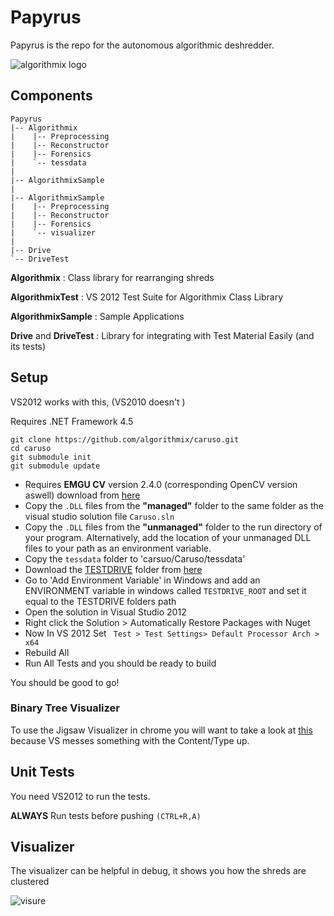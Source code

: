 Papyrus
=======

Papyrus is the repo for the autonomous algorithmic deshredder.

![algorithmix logo](http://i.imgur.com/Ll77jMr.png)

## Components

```
Papyrus
|-- Algorithmix
|    |-- Preprocessing 
|    |-- Reconstructor
|    |-- Forensics
|    `-- tessdata
|
|-- AlgorithmixSample
|
|-- AlgorithmixSample
|    |-- Preprocessing 
|    |-- Reconstructor
|    |-- Forensics
|    `-- visualizer
|
|-- Drive
`-- DriveTest
```

**Algorithmix** : Class library for rearranging shreds

**AlgorithmixTest** : VS 2012 Test Suite for Algorithmix Class Library

**AlgorithmixSample** : Sample Applications

**Drive** and **DriveTest** : Library for integrating with Test Material Easily (and its tests)

## Setup

VS2012 works with this, (VS2010 doesn't )

Requires .NET Framework 4.5

```
git clone https://github.com/algorithmix/caruso.git
cd caruso
git submodule init
git submodule update
```

- Requires **EMGU CV** version 2.4.0 (corresponding OpenCV version aswell) download from [here](https://www.dropbox.com/sh/23rpauin14wndva/EoK1nzqCiZ)
- Copy the `.DLL` files from the **"managed"** folder to the same folder as the visual studio solution file `Caruso.sln`
- Copy the `.DLL` files from the **"unmanaged"** folder to the run directory of your program.  Alternatively, add the location of your unmanaged DLL files to your path as an environment variable.
- Copy the `tessdata` folder to 'carsuo/Caruso/tessdata'
- Download the [TESTDRIVE](https://github.com/algorithmix/testdrive) folder from [here](https://www.dropbox.com/sh/bq2j6vjaklu1i9b/yn9Xl_3aUv)
- Go to 'Add Environment Variable' in Windows and add an ENVIRONMENT variable in windows called `TESTDRIVE_ROOT` and set it equal to the TESTDRIVE folders path
- Open the solution in Visual Studio 2012
- Right click the Solution > Automatically Restore Packages with Nuget
- Now In VS 2012 Set ` Test > Test Settings> Default Processor Arch >  x64`
- Rebuild All 
- Run All Tests and you should be ready to build

You should be good to go!

### Binary Tree Visualizer

To use the Jigsaw Visualizer in chrome you will want to take a look at [this](http://stackoverflow.com/questions/12003107/resource-interpreted-as-script-but-transferred-with-mime-type-text-plain-for-l) because VS messes something with the Content/Type up. 


## Unit Tests

You need VS2012 to run the tests.

**ALWAYS** Run tests before pushing `(CTRL+R,A)`

## Visualizer

The visualizer can be helpful in debug, it shows you how the shreds are clustered

![visure](https://f.cloud.github.com/assets/839972/147925/6251c200-74e0-11e2-9c91-a1706e0ea438.PNG)

